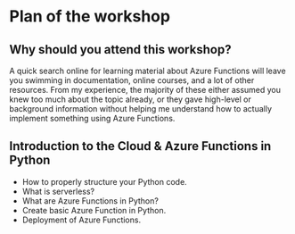 # Plan of the workshop

## Why should you attend this workshop?
A quick search online for learning material about Azure Functions will leave you swimming in documentation, online courses, and a lot of other resources. 
From my experience, the majority of these either assumed you knew too much about the topic already, or they gave high-level or background information 
without helping me understand how to actually implement something using Azure Functions.

## Introduction to the Cloud & Azure Functions in Python
* How to properly structure your Python code.
* What is serverless?
* What are Azure Functions in Python?
* Create basic Azure Function in Python.
* Deployment of Azure Functions.